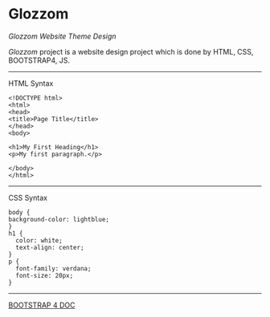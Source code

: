 # Glozzom


<feat> *Glozzom Website Theme Design*
  
 _Glozzom_ project is a website design project which is done by HTML, CSS, BOOTSTRAP4, JS.
 
  <hr/>

HTML Syntax
  
    
    <!DOCTYPE html>
    <html>
    <head>
    <title>Page Title</title>
    </head>
    <body>

    <h1>My First Heading</h1>
    <p>My first paragraph.</p>

    </body>
    </html>
    
 <hr/>
  
CSS Syntax
  
  
    body {
    background-color: lightblue;
    }
    h1 {
      color: white;
      text-align: center;
    }
    p {
      font-family: verdana;
      font-size: 20px;
    }
  
<hr/>
  
  [BOOTSTRAP 4 DOC](https://getbootstrap.com/docs/4.6/getting-started/introduction/)

